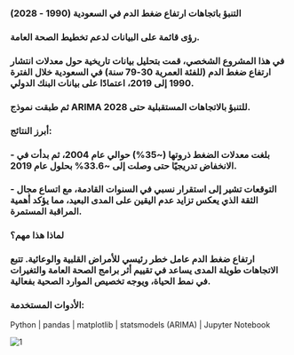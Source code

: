  ### التنبؤ باتجاهات ارتفاع ضغط الدم في السعودية (1990 - 2028)
### رؤى قائمة على البيانات لدعم تخطيط الصحة العامة.
  
 ### في هذا المشروع الشخصي، قمت بتحليل بيانات تاريخية حول معدلات انتشار ارتفاع ضغط الدم (للفئة العمرية 30-79 سنة) في السعودية خلال الفترة 1990 إلى 2019، اعتمادًا على بيانات البنك الدولي.  


 ### ثم طبقت نموذج ARIMA للتنبؤ بالاتجاهات المستقبلية حتى 2028.



### أبرز النتائج:


 ### -  بلغت معدلات الضغط ذروتها (~35%) حوالي عام 2004، ثم بدأت في الانخفاض تدريجيًا حتى وصلت إلى ~33.6% بحلول عام 2019.

### -  التوقعات تشير إلى استقرار نسبي في السنوات القادمة، مع اتساع مجال الثقة الذي يعكس تزايد عدم اليقين على المدى البعيد، مما يؤكد أهمية المراقبة المستمرة.

 ### لماذا هذا مهم؟
###  ارتفاع ضغط الدم عامل خطر رئيسي للأمراض القلبية والوعائية. تتبع الاتجاهات طويلة المدى يساعد في تقييم أثر برامج الصحة العامة والتغيرات في نمط الحياة، ويوجه تخصيص الموارد الصحية بفعالية.

 ### الأدوات المستخدمة:
 Python | pandas | matplotlib | statsmodels (ARIMA) | Jupyter Notebook















![1](https://github.com/user-attachments/assets/17225a95-ceda-4a21-ad31-3ccb29abcc54)
